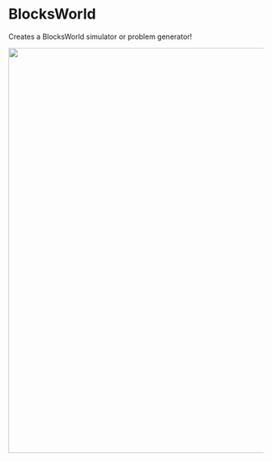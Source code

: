 # BlocksWorld

Creates a BlocksWorld simulator or problem generator!

<img src="video_example.mp4" width="800"/>
